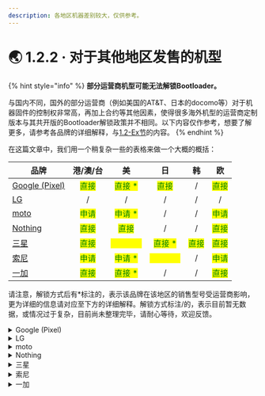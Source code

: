 ```yaml
---
description: 各地区机器差别较大，仅供参考。
---
```


# 🌏 1.2.2 · 对于其他地区发售的机型

{% hint style="info" %}
**部分运营商机型可能无法解锁Bootloader。**

与国内不同，国外的部分运营商（例如美国的AT\&T、日本的docomo等）对于机器固件的控制权非常高，再加上合约等其他因素，使得很多海外机型的运营商定制版本与其共开版的Bootloader解锁政策并不相同。以下内容仅作参考，想要了解更多，请参考各品牌的详细解释，与[1.2-Ex节](verify\_devices.md)的内容。
{% endhint %}

在这篇文章中，我们用一个稍复杂一些的表格来做一个大概的概括：

| 品牌                                              |                 港/澳/台                |                     美                     |                     日                     |                   韩                  |                   欧                  |
| ----------------------------------------------- | :----------------------------------: | :---------------------------------------: | :---------------------------------------: | :----------------------------------: | :----------------------------------: |
| [Google (Pixel)](for\_global\_models.md#google) | <mark style="color:green;">直接</mark> |  <mark style="color:green;">直接 \*</mark>  |    <mark style="color:green;">直接</mark>   |                   /                  | <mark style="color:green;">直接</mark> |
| [LG](for\_global\_models.md#lg)                 |                   /                  |                     /                     |                     /                     |                   /                  |                   /                  |
| [moto](for\_global\_models.md#moto)             | <mark style="color:green;">申请</mark> |  <mark style="color:green;">申请 \*</mark>  |                     /                     |                   /                  | <mark style="color:green;">申请</mark> |
| [Nothing](for\_global\_models.md#nothing)       | <mark style="color:green;">直接</mark> |    <mark style="color:green;">直接</mark>   |                     /                     |                   /                  | <mark style="color:green;">直接</mark> |
| [三星](for\_global\_models.md#san-xing)           | <mark style="color:green;">直接</mark> | <mark style="color:yellow;">第三方 \*</mark> |  <mark style="color:green;">直接 \*</mark>  | <mark style="color:green;">直接</mark> | <mark style="color:green;">直接</mark> |
| [索尼](for\_global\_models.md#suo-ni)             | <mark style="color:green;">申请</mark> |  <mark style="color:green;">申请 \*</mark>  | <mark style="color:yellow;">第三方 \*</mark> |                   /                  | <mark style="color:green;">申请</mark> |
| [一加](for\_global\_models.md#undefined)          | <mark style="color:green;">直接</mark> |  <mark style="color:green;">直接 \*</mark>  |                     /                     |                   /                  | <mark style="color:green;">直接</mark> |

请注意，解锁方式后有\*标注的，表示该品牌在该地区的销售型号受运营商影响，更为详细的信息请对应至下方的详细解释。解锁方式标注/的，表示目前暂无数据，或情况过于复杂，目前尚未整理完毕，请耐心等待，欢迎反馈。

<details>

<summary>Google (Pixel)</summary>



</details>

<details>

<summary>LG</summary>



</details>

<details>

<summary>moto</summary>



</details>

<details>

<summary>Nothing</summary>



</details>

<details>

<summary>三星</summary>



</details>

<details>

<summary>索尼</summary>



</details>

<details>

<summary>一加</summary>



</details>


